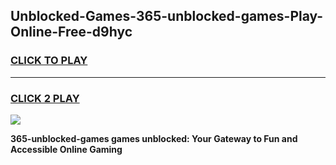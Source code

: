 
## Unblocked-Games-365-unblocked-games-Play-Online-Free-d9hyc
<h3>
<a href="https://premium76.site?title=365-unblocked-games&ref=26A">CLICK TO PLAY</a></h3>
<hr>

<h3>
<a href="https://premium76.site?title=365-unblocked-games&ref=26A">CLICK 2 PLAY</a>
  
</h3>

<a href="https://premium76.site?title=365-unblocked-games&ref=26A"><img src="https://clearcache.store/games.png"></a>


**365-unblocked-games games unblocked: Your Gateway to Fun and Accessible Online Gaming**
